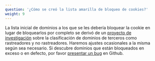 ```yaml
---
question: '¿Cómo se creó la lista amarilla de bloqueo de cookies?'
weight: 9
---
```


La lista inicial de dominios a los que se les debería bloquear la cookie en lugar de bloquearlos por completo se derivó de un [proyecto de investigación](https://jonathanmayer.org/papers_data/bau13.pdf) sobre la clasificación de dominios de terceros como rastreadores y no rastreadores. Haremos ajustes ocasionales a la misma según sea necesario. Si descubre dominios que están bloqueados en exceso o en defecto, por favor [presentar un bug](https://github.com/EFForg/privacybadger/issues) en Github.
